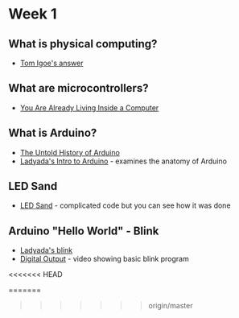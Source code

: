 
# Week 1

## What is physical computing?

* [Tom Igoe's answer](http://www.tigoe.com/blog/what-is-physical-computing/)

## What are microcontrollers?

* [You Are Already Living Inside a Computer](https://www.theatlantic.com/technology/archive/2017/09/you-are-already-living-inside-a-computer/539193/)

## What is Arduino?

* [The Untold History of Arduino](https://arduinohistory.github.io/)
* [Ladyada's Intro to Arduino](https://learn.adafruit.com/ladyadas-learn-arduino-lesson-number-0/intro) - examines the anatomy of Arduino

## LED Sand

* [LED Sand](https://learn.adafruit.com/animated-led-sand) - complicated code but you can see how it was done

## Arduino "Hello World" - Blink

* [Ladyada's blink](https://learn.adafruit.com/ladyadas-learn-arduino-lesson-number-1/introduction)
* [Digital Output](https://vimeo.com/album/2801639/video/86534049) - video showing basic blink program

<<<<<<< HEAD

=======
>>>>>>> origin/master
